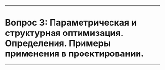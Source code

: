 ___
# Вопрос 3: Параметрическая и структурная оптимизация. Определения. Примеры применения в проектировании.
___